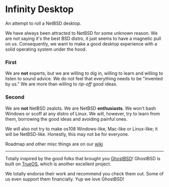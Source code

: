 # Infinity Desktop
An attempt to roll a NetBSD desktop.

We have always been attracted to NetBSD for some unknown reason. We are not saying it's the best BSD distro, it just seems to have a magnetic pull on us. Consequently, we want to make a good desktop experience with a solid operating system under the hood.

### First
We are **not** experts, but we are willing to dig in, willing to learn and willing to listen to sound advice. We do not feel that everything needs to be "invented by us." We are more than willing to _rip-off_ good ideas.

### Second
We are **not** NetBSD zealots. We are NetBSD **enthusiasts**. We won't bash Windows or scoff at any distro of Linux. We will, however, try to learn from them, borrowing the good ideas and avoiding painful ones.

We will also not try to make os108 Windows-like, Mac-like or Linux-like; it will be NetBSD-like. Honestly, this may not be for everyone.


Roadmap and other misc things are on our [wiki](https://github.com/rgeorgia/OS108/wiki)

---

Totally inspired by the good folks that brought you [GhostBSD](https://github.com/ghostbsd)! GhostBSD is built on [TrueOS](https://www.trueos.org/), which is another excellent project.

We totally endorse their work and recommend you check them out. Some of us even support them financially. Yup we love GhostBSD!
